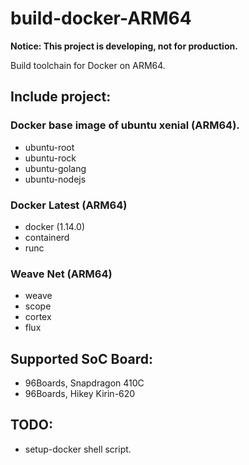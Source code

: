# build-docker-ARM64
**Notice: This project is developing, not for production.**

Build toolchain for Docker on ARM64.

## Include project:
### Docker base image of ubuntu xenial (ARM64).
- ubuntu-root
- ubuntu-rock
- ubuntu-golang
- ubuntu-nodejs

### Docker Latest (ARM64)
- docker (1.14.0)
- containerd
- runc

### Weave Net (ARM64)
- weave
- scope
- cortex
- flux

## Supported SoC Board:
- 96Boards, Snapdragon 410C
- 96Boards, Hikey Kirin-620

## TODO:
- setup-docker shell script.

